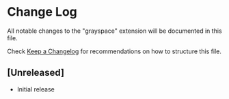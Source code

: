 # Change Log

All notable changes to the "grayspace" extension will be documented in this file.

Check [Keep a Changelog](http://keepachangelog.com/) for recommendations on how to structure this file.

## [Unreleased]

- Initial release
